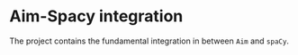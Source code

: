 # Aim-Spacy integration

The project contains the fundamental integration in between `Aim` and `spaCy`.
